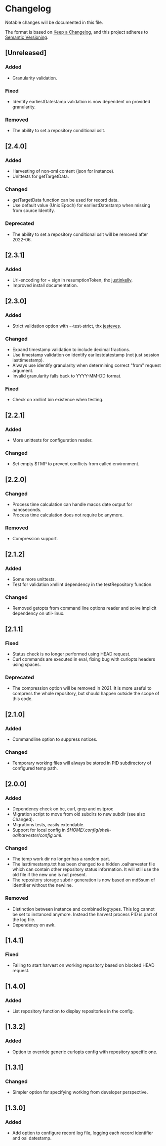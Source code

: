 # Changelog
Notable changes will be documented in this file.

The format is based on [Keep a Changelog](https://keepachangelog.com/en/1.0.0/),
and this project adheres to [Semantic Versioning](https://semver.org/spec/v2.0.0.html).

## [Unreleased]
### Added
- Granularity validation.

### Fixed
- Identify earliestDatestamp validation is now dependent on provided granularity.

### Removed
- The ability to set a repository conditional xslt.

## [2.4.0]
### Added 
- Harvesting of non-xml content (json for instance).
- Unittests for getTargetData.

### Changed
- getTargetData function can be used for record data.
- Use default value (Unix Epoch) for earliestDatestamp when missing from source Identify.

### Deprecated
- The ability to set a repository conditional xslt will be removed after 2022-06.

## [2.3.1]
### Added
- Url-encoding for + sign in resumptionToken, thx [justinkelly](https://github.com/justinkelly).
- Improved install documentation.

## [2.3.0]
### Added
- Strict validation option with --test-strict, thx [jesteves](https://github.com/jesteves).

### Changed
- Expand timestamp validation to include decimal fractions.
- Use timestamp validation on identify earliestdatestamp (not just session lasttimestamp).
- Always use identify granularity when determining correct "from" request argument.
- Invalid granularity falls back to YYYY-MM-DD format.

### Fixed
- Check on xmllint bin existence when testing.

## [2.2.1]
### Added
- More unittests for configuration reader.

### Changed
- Set empty $TMP to prevent conflicts from called environment.

## [2.2.0]
### Changed
- Process time calculation can handle macos date output for nanoseconds.
- Process time calculation does not require bc anymore.

### Removed
- Compression support.

## [2.1.2]
### Added
- Some more unittests.
- Test for validation xmllint dependency in the testRepository function.

### Changed
- Removed getopts from command line options reader and solve implicit dependency on util-linux.

## [2.1.1]
### Fixed
- Status check is no longer performed using HEAD request.
- Curl commands are executed in eval, fixing bug with curlopts headers using spaces.

### Deprecated
- The compression option will be removed in 2021. It is more useful to compress the whole repository, but should happen outside the scope of this code.

## [2.1.0]
### Added
- Commandline option to suppress notices.

### Changed
- Temporary working files will always be stored in PID subdirectory of configured temp path.

## [2.0.0]
### Added
- Dependency check on bc, curl, grep and xsltproc
- Migration script to move from old subdirs to new subdir (see also Changed).
- Migrations tests, easily extendable.
- Support for local config in *$HOME/.config/shell-oaiharvester/config.xml*.

### Changed
- The temp work dir no longer has a random part.
- The lasttimestamp.txt has been changed to a hidden .oaiharvester file which can contain other repository status information. It will still use the old file if the new one is not present.
- The repository storage subdir generation is now based on md5sum of identifier without the newline.

### Removed
- Distinction between instance and combined logtypes. This log cannot be set to instanced anymore. Instead the harvest process PID is part of the log file.
- Dependency on awk.

## [1.4.1]
### Fixed
- Failing to start harvest on working repository based on blocked HEAD request.

## [1.4.0]
### Added
- List repository function to display repositories in the config.

## [1.3.2]
### Added
- Option to override generic curlopts config with repository specific one.

## [1.3.1]
### Changed
- Simpler option for specifying working from developer perspective.

## [1.3.0]
### Added
- Add option to configure record log file, logging each record identifier and oai datestamp.
